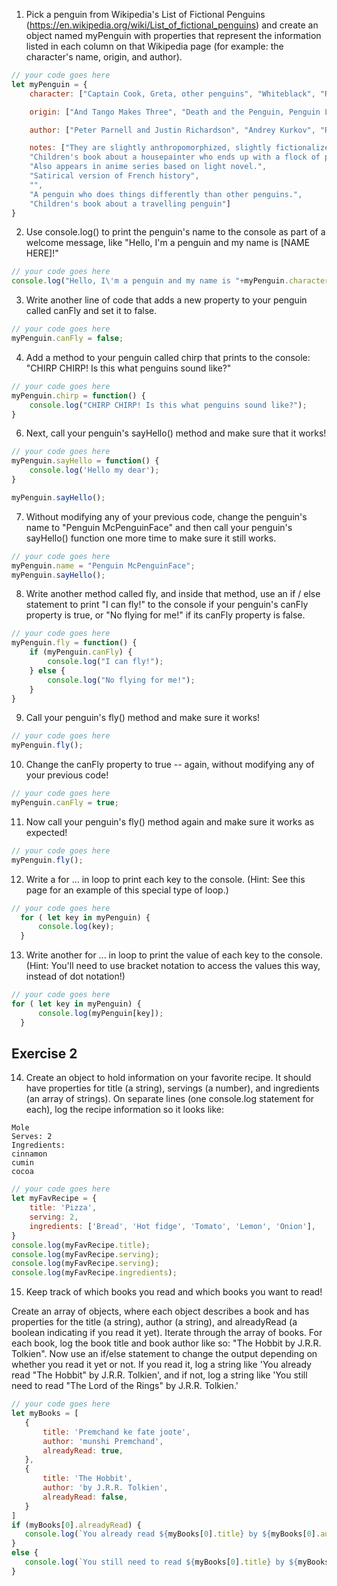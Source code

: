 1. Pick a penguin from Wikipedia's List of Fictional Penguins (https://en.wikipedia.org/wiki/List_of_fictional_penguins) and create an object named myPenguin with properties that represent the information listed in each column on that Wikipedia page (for example: the character's name, origin, and author).

```js
// your code goes here
let myPenguin = {
    character: ["Captain Cook, Greta, other penguins", "Whiteblack", "Roy and Silo","Penguins", "Tacky the Penguin", "Onk Beakman", "Misha", "Eclair Ecleir Eicler"],

    origin: ["And Tango Makes Three", "Death and the Penguin, Penguin Lost", "Mr. Popper's Penguins", "Overlord (novel series)", "Penguin Island", "Skylanders: Mask of Power books", "Tacky the Penguin[1]", "Whiteblack the Penguin Sees the World"],

    author: ["Peter Parnell and Justin Richardson", "Andrey Kurkov", "Richard and Florence Atwater", "Kugane Maruyama", "Anatole France", "Cavan Scott", "Helen Lester", "H. A. Rey and Margret Rey"],

    notes: ["They are slightly anthropomorphized, slightly fictionalized chinstrap penguins.", "A cheeky penguin who gets in over his head in mafia affairs and political intrigue.", 
    "Children's book about a housepainter who ends up with a flock of penguins.",
    "Also appears in anime series based on light novel.",
    "Satirical version of French history",
    "",
    "A penguin who does things differently than other penguins.",
    "Children's book about a travelling penguin"]
}
```

2. Use console.log() to print the penguin's name to the console as part of a welcome message, like "Hello, I'm a penguin and my name is [NAME HERE]!"

```js
// your code goes here
console.log("Hello, I\'m a penguin and my name is "+myPenguin.character[1]);
```

3. Write another line of code that adds a new property to your penguin called canFly and set it to false.

```js
// your code goes here
myPenguin.canFly = false;
```

4. Add a method to your penguin called chirp that prints to the console: "CHIRP CHIRP! Is this what penguins sound like?"

```js
// your code goes here
myPenguin.chirp = function() {
    console.log("CHIRP CHIRP! Is this what penguins sound like?");
}
```

6. Next, call your penguin's sayHello() method and make sure that it works!

```js
// your code goes here
myPenguin.sayHello = function() {
    console.log('Hello my dear');
}

myPenguin.sayHello();
```

7. Without modifying any of your previous code, change the penguin's name to "Penguin McPenguinFace" and then call your penguin's sayHello() function one more time to make sure it still works.

```js
// your code goes here
myPenguin.name = "Penguin McPenguinFace";
myPenguin.sayHello();
```

8. Write another method called fly, and inside that method, use an if / else statement to print "I can fly!" to the console if your penguin's canFly property is true, or "No flying for me!" if its canFly property is false.

```js
// your code goes here
myPenguin.fly = function() {
    if (myPenguin.canFly) {
        console.log("I can fly!");
    } else {
        console.log("No flying for me!");
    }
}
```

9. Call your penguin's fly() method and make sure it works!

```js
// your code goes here
myPenguin.fly();
```

10. Change the canFly property to true -- again, without modifying any of your previous code!

```js
// your code goes here
myPenguin.canFly = true;
```

11. Now call your penguin's fly() method again and make sure it works as expected!

```js
// your code goes here
myPenguin.fly();
```

12. Write a for ... in loop to print each key to the console. (Hint: See this page for an example of this special type of loop.)

```js
// your code goes here
  for ( let key in myPenguin) {
      console.log(key);
  }
```

13. Write another for ... in loop to print the value of each key to the console. (Hint: You'll need to use bracket notation to access the values this way, instead of dot notation!)

```js
// your code goes here
for ( let key in myPenguin) {
      console.log(myPenguin[key]);
  }
```

## Exercise 2
 14. Create an object to hold information on your favorite recipe. It should have properties for title (a string), servings (a number), and ingredients (an array of strings).
 On separate lines (one console.log statement for each), log the recipe information so it looks like:
 ```
 Mole
 Serves: 2
 Ingredients:
 cinnamon
 cumin
 cocoa
```

```js
// your code goes here
let myFavRecipe = {
    title: 'Pizza',
    serving: 2,
    ingredients: ['Bread', 'Hot fidge', 'Tomato', 'Lemon', 'Onion'],
}
console.log(myFavRecipe.title);
console.log(myFavRecipe.serving);
console.log(myFavRecipe.serving);
console.log(myFavRecipe.ingredients);
```

 15. Keep track of which books you read and which books you want to read!

 Create an array of objects, where each object describes a book and has properties for the title (a string), author (a string), and alreadyRead (a boolean indicating if you read it yet).
 Iterate through the array of books. For each book, log the book title and book author like so: "The Hobbit by J.R.R. Tolkien".
 Now use an if/else statement to change the output depending on whether you read it yet or not. If you read it, log a string like 'You already read "The Hobbit" by J.R.R. Tolkien', and if not, log a string like 'You still need to read "The Lord of the Rings" by J.R.R. Tolkien.'

 ```js
// your code goes here
let myBooks = [
    {
        title: 'Premchand ke fate joote',
        author: 'munshi Premchand',
        alreadyRead: true,
    },
    {
        title: 'The Hobbit',
        author: 'by J.R.R. Tolkien',
        alreadyRead: false,
    }
]
if (myBooks[0].alreadyRead) {
    console.log(`You already read ${myBooks[0].title} by ${myBooks[0].author}`);
}
else {
    console.log(`You still need to read ${myBooks[0].title} by ${myBooks[0].author}`);
}

```
